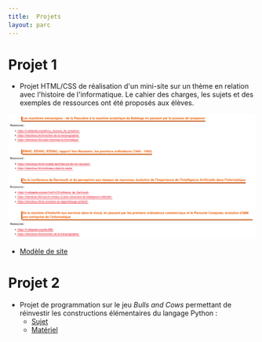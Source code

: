 ```yaml
---
title:  Projets
layout: parc
---
```


# Projet 1

* Projet HTML/CSS de réalisation d'un mini-site sur un thème en relation avec l'histoire de l'informatique. Le cahier des charges, les sujets et des exemples de ressources ont été proposés aux élèves.

![exemple de sujets](Projets/HTML-CSS-Histoire/exemples_sujets.png)

* [Modèle de site](Projets/HTML-CSS-Histoire/modele.zip)

# Projet 2

* Projet de programmation sur le jeu _Bulls and Cows_ permettant de réinvestir les constructions élémentaires du langage Python :
  * [Sujet](Projets/BullsCows/PremiereNSI-DM-BullsCows-2021V1.pdf)
  * [Matériel](Projets/BullsCows/ProjetBullsCows.zip)